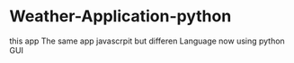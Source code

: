 # Weather-Application-python
this app The same app javascrpit but differen Language now using python GUI
